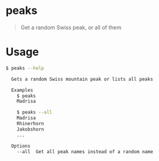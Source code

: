 # peaks
> Get a random Swiss peak, or all of them

# Usage
```Bash
$ peaks --help

  Gets a random Swiss mountain peak or lists all peaks

  Examples
    $ peaks
    Madrisa

    $ peaks --all
    Madrisa
    Rhinerhorn
    Jakobshorn
    ...

  Options
    --all  Get all peak names instead of a random name
```
